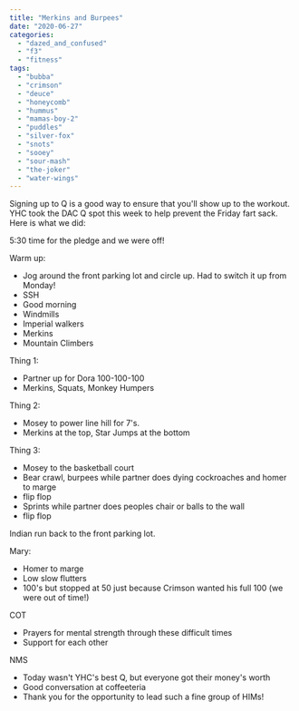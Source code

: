 ```yaml
---
title: "Merkins and Burpees"
date: "2020-06-27"
categories: 
  - "dazed_and_confused"
  - "f3"
  - "fitness"
tags: 
  - "bubba"
  - "crimson"
  - "deuce"
  - "honeycomb"
  - "hummus"
  - "mamas-boy-2"
  - "puddles"
  - "silver-fox"
  - "snots"
  - "sooey"
  - "sour-mash"
  - "the-joker"
  - "water-wings"
---
```


Signing up to Q is a good way to ensure that you'll show up to the workout. YHC took the DAC Q spot this week to help prevent the Friday fart sack. Here is what we did:

5:30 time for the pledge and we were off!

Warm up:

- Jog around the front parking lot and circle up. Had to switch it up from Monday!
- SSH
- Good morning
- Windmills
- Imperial walkers
- Merkins
- Mountain Climbers

Thing 1:

- Partner up for Dora 100-100-100
- Merkins, Squats, Monkey Humpers

Thing 2:

- Mosey to power line hill for 7's.
- Merkins at the top, Star Jumps at the bottom

Thing 3:

- Mosey to the basketball court
- Bear crawl, burpees while partner does dying cockroaches and homer to marge
- flip flop
- Sprints while partner does peoples chair or balls to the wall
- flip flop

Indian run back to the front parking lot.

Mary:

- Homer to marge
- Low slow flutters
- 100's but stopped at 50 just because Crimson wanted his full 100 (we were out of time!)

COT

- Prayers for mental strength through these difficult times
- Support for each other

NMS

- Today wasn't YHC's best Q, but everyone got their money's worth
- Good conversation at coffeeteria
- Thank you for the opportunity to lead such a fine group of HIMs!
